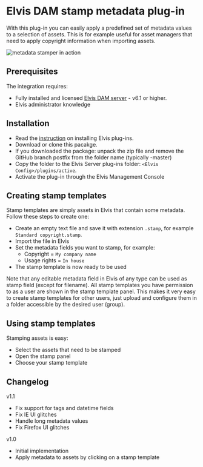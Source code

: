# Elvis DAM stamp metadata plug-in

With this plug-in you can easily apply a predefined set of metadata values to a selection of assets. This is for example useful for asset managers that need to apply copyright information when importing assets. 

![metadata stamper in action](https://github.com/WoodWing/elvis_metadata_stamper/blob/master/metadata-stamper.gif "metadata stamper in action")

## Prerequisites

The integration requires:

* Fully installed and licensed [Elvis DAM server](https://www.woodwing.com/en/digital-asset-management-system) - v6.1 or higher. 
* Elvis administrator knowledge

## Installation

* Read the [instruction](https://helpcenter.woodwing.com/hc/en-us/articles/202965685-Plug-ins-introduction-management) on installing Elvis plug-ins.
* Download or clone this pacakge.
* If you downloaded the package: unpack the zip file and remove the GitHub branch postfix from the folder name (typically -master)
* Copy the folder to the Elvis Server plug-ins folder: `<Elvis Config>/plugins/active`.
* Activate the plug-in through the Elvis Management Console

## Creating stamp templates

Stamp templates are simply assets in Elvis that contain some metadata. Follow these steps to create one:

* Create an empty text file and save it with extension `.stamp`, for example `Standard copyright.stamp`.
* Import the file in Elvis
* Set the metadata fields you want to stamp, for example:
  * Copyright = `My company name`
  * Usage rights = `In house`
* The stamp template is now ready to be used

Note that any editable metadata field in Elvis of any type can be used as stamp field (except for filename). All stamp templates you have permission to as a user are shown in the stamp template panel. This makes it very easy to create stamp templates for other users, just upload and configure them in a folder accessible by the desired user (group).

## Using stamp templates

Stamping assets is easy:

* Select the assets that need to be stamped
* Open the stamp panel
* Choose your stamp template

## Changelog

v1.1
* Fix support for tags and datetime fields
* Fix IE UI glitches
* Handle long metadata values
* Fix Firefox UI glitches

v1.0
* Initial implementation
* Apply metadata to assets by clicking on a stamp template
